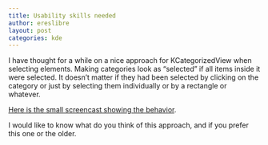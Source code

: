 ```yaml
---
title: Usability skills needed
author: ereslibre
layout: post
categories: kde
---
```

I have thought for a while on a nice approach for KCategorizedView when selecting elements. Making categories look as “selected” if all items inside it were selected. It doesn’t matter if they had been selected by clicking on the category or just by selecting them individually or by a rectangle or whatever.

[Here is the small screencast showing the behavior][1].

 [1]: http://media.ereslibre.es/2007/09/categoriesSelected.ogg

I would like to know what do you think of this approach, and if you prefer this one or the older.
